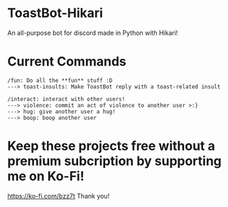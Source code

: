 # ToastBot-Hikari
An all-purpose bot for discord made in Python with Hikari!

# Current Commands
```
/fun: Do all the **fun** stuff :D
---> toast-insults: Make ToastBot reply with a toast-related insult

/interact: interact with other users!
---> violence: commit an act of violence to another user >:}
---> hug: give another user a hug!
---> boop: boop another user
```


# Keep these projects free without a premium subcription by supporting me on Ko-Fi!
https://ko-fi.com/bzz7t
Thank you!
